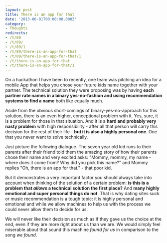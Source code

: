 ```yaml
---
layout: post
title: There is an app for that
date: '2013-06-01T00:00:00.000Z'
category:
- Thoughts
redirects:
- /t/89
- /t/89/
- /t/89/1
- /t/89/there-is-an-app-for-that
- /t/89/there-is-an-app-for-that/1
- /t/there-is-an-app-for-that
- /t/there-is-an-app-for-that/1
---
```




On a hackathon I have been to recently, one team was pitching an idea for a mobile App that helps you chose your future kids name together with your partner. The technical solution they were proposing was by having **each partner  rate names in a binary yes-no-fashion and using recommendation systems to find a name** both like equally much.

Aside from the obvious short-comings of binary-yes-no-approach for this solution, there is an even higher, conceptional problem with it. Yes, sure, it is a problem for those in that situation. And it is a **hard and probably very nasty problem** with high responsibility - after all that person will carry this decision for the rest of their life - **but it is also a highly personal one**. One that you never want to solve technically.

Just picture the following dialogue. The seven year old kid runs to their parents after their friend told them the amazing story of how their parents chose their name and very excited asks: "Mommy, mommy, my name - where does it come from? Why did you pick this name?" and Mommy replies "Oh, there is an app for that." - that poor kid.

But it demonstrates a very important factor you should always take into account when thinking of the solution of a certain problem: **is this is a problem that *allows* a technical solution the first place?** And **many highly emotional and super personal things do not**. That is why dating sites suck or music recommendation is a tough topic: it is highly personal and emotional and while we allow machines to help us with the process we could never allow them to decide for us.

We will never like their decision as much as if they gave us the choice at the end, even if they are more right about us than we are. We would simply feel miserable about that sound this machine _found for us_ in comparison to the song _we found_.
